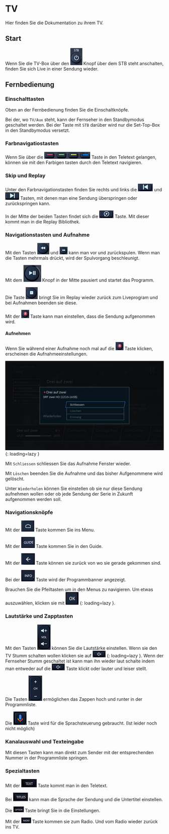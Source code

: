 # TV

Hier finden Sie die Dokumentation zu ihrem TV.

## Start

Wenn Sie die TV-Box über den ![](../img/tv/button_onstn.png) Knopf über dem STB steht anschalten, finden Sie sich Live in einer Sendung wieder.

## Fernbedienung

### Einschalttasten

Oben an der Fernbedienung finden Sie die Einschaltknöpfe.

Bei der, wo `TV/Aux` steht, kann der Fernseher in den Standbymodus geschaltet werden. Bei der Taste mit `STB` darüber wird nur die Set-Top-Box in den Standbymodus versetzt.

### Farbnavigatiostasten

Wenn Sie über die ![](../img/tv/button_colorbuttons.png) Taste in den Teletext gelangen, können sie mit den Farbigen tasten durch den Teletext navigieren.

### Skip und Replay

Unter den Farbnavigationstasten finden Sie rechts und links die ![](../img/tv/button_sendback.png) und ![](../img/tv/button_sendfor.png) Tasten, mit denen man eine Sendung überspringen oder zurückspringen kann.

In der Mitte der beiden Tasten findet sich die ![](../img/tv/button_sendstart.png) Taste. Mit dieser kommt man in die Replay Bibliothek.

### Navigationstasten und Aufnahme

Mit den Tasten ![](../img/tv/button_spolfor.png) und ![](../img/tv/button_spolback.png) kann man vor und zurückspulen. Wenn man die Tasten mehrmals drückt, wird der Spulvorgang beschleunigt.

Mit dem ![](../img/tv/button_start.png) Knopf in der Mitte pausiert und startet das Programm.

Die Taste ![](../img/tv/button_stop.png) bringt Sie im Replay wieder zurück zum Liveprogram und bei Aufnahmen beenden sie diese.

Mit der ![](../img/tv/button_record.png) Taste kann man einstellen, dass die Sendung aufgenommen wird.

#### Aufnehmen

Wenn Sie während einer Aufnahme noch mal auf die ![](../img/tv/button_record.png) Taste klicken, erscheinen die Aufnahmeeinstellungen.

![](../img/tv/info_aufnehmen_schliessen.jpg) {: loading=lazy }

Mit `Schliessen` schliessen Sie das Aufnahme Fenster wieder.

Mit `Löschen` beenden Sie die Aufnahme und das bisher 
Aufgenommene wird gelöscht.

Unter `Wiederholen` können Sie einstellen ob sie nur diese Sendung aufnehmen wollen oder ob jede Sendung der Serie in Zukunft aufgenommen werden soll.

### Navigationsknöpfe

Mit der ![](../img/tv/button_home.png) Taste kommen Sie ins Menu.

Mit der ![](../img/tv/button_guide.png) Taste kommen Sie in den Guide.

Mit der ![](../img/tv/button_back.png) Taste können sie zurück von wo sie gerade gekommen sind.

Bei der ![](../img/tv/button_info.png) Taste wird der Programmbanner angezeigt.

Brauchen Sie die Pfeiltasten um in den Menus zu navigieren. Um etwas auszuwählen, klicken sie mit ![](../img/tv/button_ok.png) {: loading=lazy }.

### Lautstärke und Zapptasten

Mit den Tasten ![](../img/tv/button_vol.png) können Sie die Lautstärke einstellen. Wenn sie den TV Stumm schalten wollen klicken sie auf ![](../img/tv/button_mute.png) {: loading=lazy }. Wenn der Fernseher Stumm geschaltet ist kann man ihn wieder laut schalte indem man entweder auf die ![](../img/tv/button_mute.png) Taste klickt oder lauter und leiser stellt.

Die Tasten ![](../img/tv/button_ch.png) ermöglichen das Zappen hoch und runter in der Programmliste.

Die ![](../img/tv/button_spr.png) Taste wird für die Sprachsteuerung gebraucht. (Ist leider noch nicht möglich) 

### Kanalauswahl und Texteingabe

Mit diesen Tasten kann man direkt zum Sender mit der entsprechenden Nummer in der Programmliste springen.

### Spezialtasten

Mit der ![](../img/tv/button_text.png) Taste kommt man in den Teletext.

Bei ![](../img/tv/button_titles.png) kann man die Sprache der Sendung und die Untertitel einstellen.

Die ![](../img/tv/button_option.png) Taste bringt Sie in die Einstellungen.

Mit der ![](../img/tv/button_radio.png) Taste kommen sie zum Radio. Und vom Radio wieder zurück ins TV.